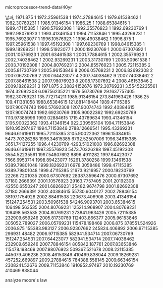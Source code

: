 microprocessor-trend-data/40yr

날짜,
1971.875  1
1972.25961538  1
1974.27884615  1
1979.61538462  1
1982.30769231  1
1985.91346154  1
1986.25  1
1988.65384615  1
1989.47115385  1
1990.57692308  1
1992.35576923  1
1992.69230769  1
1992.98076923  1
1993.41346154  1
1994.71153846  1
1995.43269231  1
1995.76923077  1
1996.10576923  1
1996.49038462  1
1996.875  1
1997.25961538  1
1997.45192308  1
1997.69230769  1
1998.84615385  1
1999.18269231  1
1999.51923077  1
2000.19230769  1
2000.67307692  1
2001.10576923  1
2001.63461538  1
2001.77884615  1
2002.35576923  1
2002.74038462  1
2002.93269231  1
2003.31730769  1
2003.50961538  1
2003.70192308  1
2004.80769231  2
2004.85576923  1
2005.72115385  2
2005.81730769  1
2005.96153846  8
2006.05769231  2
2006.82692308  2
2007.06730769  2
2007.64423077  4
2007.74038462  9
2007.74038462  2
2007.88461538  2
2007.98076923  8
2008.17307692  4
2008.46153846  2
2009.18269231  3
1971.875  2.30824152676
1972.30769231  3.55452235561
1974.32692308  6.09756235221
1979.56730769  29.1637757405
1982.30769231  135.772714211
1985.91346154  273.841963426
1986.25  109.411381058
1988.65384615  121.881418484
1989.47115385  1207.90074743
1990.57692308  1207.90074743
1992.40384615  1207.90074743
1992.69230769  3105.90022362
1992.69230769  1113.97385999
1993.02884615  1715.43789634
1993.41346154  3105.90022362
1993.41346154  922.239565104
1994.71153846  1910.95297497
1994.71153846  2788.12666541
1995.43269231  9646.61619911
1995.72115385  3105.90022362
1996.15384615  5473.70326288
1996.34615385  6792.52507006
1996.34615385  3651.74127255
1996.44230769  4293.51021008
1996.82692308  9646.61619911
1997.35576923  5473.70326288
1997.45192308  3554.52235561
1997.54807692  8896.4911282
1997.64423077  7566.6953714
1998.89423077  15261.3780258
1999.13461538  9389.79801048
1999.18269231  6978.3058486
1999.47115385  9389.79801048
1999.47115385  21673.9216957
2000.19230769  22266.7201035
2000.67307692  28387.3596476
2000.67307692  37180.2666391
2001.10576923  29163.7757405
2001.20192308  42550.6550247
2001.68269231  25482.9674798
2001.82692308  37180.2666391
2002.40384615  55730.6040127
2002.78846154  38197.1754928
2002.88461538  220673.406908
2003.41346154  151247.254531
2003.50961538  54246.9093701
2003.65384615  106498.563535
2004.80769231  125214.968907
2004.80769231  106498.563535
2004.80769231  273841.963426
2005.72115385  232909.659246
2005.81730769  112403.866377
2005.96153846  305052.789027
2006.05769231  115478.198469
2006.875  378551.524926
2006.875  155383.983127
2006.92307692  245824.406892
2006.97115385  296931.48482
2006.97115385  582941.534714
2007.06730769  151247.254531
2007.64423077  582941.534714
2007.74038462  232909.659246
2007.78846154  805842.187761
2007.83653846  115478.198469
2007.98076923  509367.521678
2008.22115385  445079.406236
2008.46153846  410469.838044
2009.18269231  457252.669897
2009.27884615  784388.558145
2009.66346154  2308241.52676
2009.71153846  1910952.97497
2010.19230769  410469.838044

analyze moore's law

